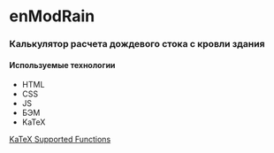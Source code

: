 # enModRain

### Калькулятор расчета дождевого стока с кровли здания

#### Используемые технологии
* HTML
* CSS
* JS
* БЭМ
* KaTeX

[KaTeX Supported Functions](https://katex.org/docs/supported.html)
